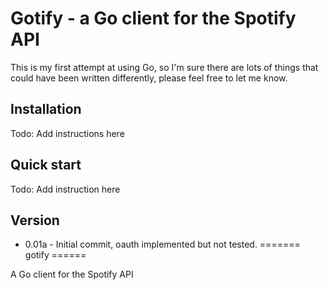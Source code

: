# Gotify - a Go client for the Spotify API

This is my first attempt at using Go, so I'm sure there are lots of things that could have been written differently, please feel free to let me know.

## Installation 
Todo: Add instructions here

## Quick start
Todo: Add instruction here

## Version
- 0.01a - Initial commit, oauth implemented but not tested.
=======
gotify
======

A Go client for the Spotify API
